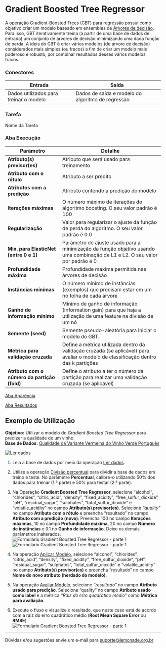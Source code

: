 # Gradient Boosted Tree Regressor

A operação Gradient-Boosted Trees (GBT) para regressão possui como objetivo criar um modelo baseado em ensembles de [Árvores de decisão][1]. Para isso, GBT iterativamente treina (a partir de uma base de dados de entrada) um conjunto de árvores de decisão minimizando uma dada função de perda. A ideia do GBT é criar vários modelos (de árvore de decisão) considerados mais simples (ou fracos) a fim de criar um modelo mais poderoso e robusto, por combinar resultados desses vários modelos fracos. 

### Conectores
| Entrada | Saída |
| --- | --- |
| Dados utilizados para treinar o modelo | Dados de saída e modelo do algoritmo de regressão |

### Tarefa
Nome da Tarefa

### Aba Execução
| Parâmetro | Detalhe |
| --- | --- |
| **Atributo(s) previsor(es)** | Atributo que será usado para treinamento |
| **Atributo com o rótulo** | Atributo a ser predito |
| **Atributos com a predição** | Atributo contendo a predição do modelo |
| **Iterações máximas** | O número máximo de iterações do algoritmo boosting. O seu valor padrão é 100 |
| **Regularização** | Valor para regularizar o ajuste da função de perda do algoritmo. O seu valor padrão é 0.0 |
| **Mix. para ElasticNet (entre 0 e 1)** | Parâmetro de ajuste usado para a minimização da função objetivo usando uma combinação de L1 e L2. O seu valor por padrão é 0 |
| **Profundidade máxima** | Profundidade máxima permitida nas árvores de decisão |
| **Instâncias mínimas** | O número mínimo de instâncias (exemplos) que precisam estar em um nó folha de cada árvore |
| **Ganho de informação mínimo** | Mínimo de ganho de informação (information gain) para que haja a utilização de uma feature na divisão de um nó |
| **Semente (seed)** | Semente pseudo-aleatória para iniciar o modelo do GBT. |
| **Métrica para validação cruzada** | Define a métrica utilizada dentro da validação cruzada (se aplicável) para avaliar o modelo de classificação dentro das k partições |
| **Atributo com o número da partição (fold)** | Define o atributo a ter o número da partição para realizar uma validação cruzada (se aplicável) |

[Aba Aparência][2]

[Aba Resultados][3] 

## Exemplo de Utilização
**Objetivo:** Utilizar o modelo do *Gradient Boosted Tree Regressor* para predizer a qualidade de um vinho.\
**Base de Dados:** [Qualidade da Variante Vermelha do Vinho Verde Português][4]

![Ler dados](/img/spark/aprendizado_de_maquina/regressao_gradient_boosted_tree/image2.png)

1. Leia a base de dados por meio da operação [Ler dados][4].

2. Utilize a operação [Divisão percentual][5] para dividir a base de dados em treino e teste. No parâmetro **Percentual**, calibre-o utilizando 50% dos dados para treinar (1.ª parte) e 50% para testar (2.ª parte).

3. Na Operação **Gradient Boosted Tree Regressor**, selecione “alcohol”, “chlorides”, “citric_acid”, “density”, “fixed_acidity”, “free_sulfur_dioxide”, “pH”, “residual_sugar”, “sulphates”, “total_sulfur_dioxide” e “volatile_acidity” no campo **Atributo(s) previsor(es)**. Selecione *“quality”* no campo **Atributo com o rótulo** e preencha “resultado” no campo **Atributo com a predição (novo)**. Preencha 100 no campo **Iterações máximas**, 10 no campo **Profundidade máxima**, 20 no campo **Número de instâncias** e 0.1 no **Ganho de informação**. Deixe os demais parâmetros inalterados.\
![Formulário Gradient Boosted Tree Regressor - parte 1](/img/spark/aprendizado_de_maquina/regressao_gradient_boosted_tree/image3.png)
![Formulário Gradient Boosted Tree Regressor - parte 1](/img/spark/aprendizado_de_maquina/regressao_gradient_boosted_tree/image1.png)

4. Na operação [Aplicar Modelo][6], selecione  “alcohol”, “chlorides”,  “citric_acid”, “density”, “fixed_acidity”, “free_sulfur_dioxide”, “pH”, “residual_sugar”, “sulphates”, “total_sulfur_dioxide” e “volatile_acidity” no campo **Atributo(s) previsor(es)** e preencha “resultado” no campo **Nome do novo atributo (herdado do modelo)**. 

5. Na operação [Avaliar Modelo][7], selecione *“resultado”* no campo **Atributo usado para predição**. Selecione “quality” no campo **Atributo usado como label** e a métrica *“Raiz do erro quadrático médio”* como **Métrica para avaliação**. 

6. Execute o fluxo e visualize o resultado, que neste caso está de acordo com a raiz do erro quadrático médio (**Root Mean Square Error** ou **RMSE**):\
![Formulário Gradient Boosted Tree Regressor - parte 1](/img/spark/aprendizado_de_maquina/regressao_gradient_boosted_tree/image4.png)


---
Dúvidas e/ou sugestões envie um e-mail para suporte@lemonade.org.br

[1]: /pt-br/spark/aprendizado-de-maquina/classificacao-arvore-de-decisao.html
[2]: /pt-br/spark/documentacao-geral/documentacao-geral.html#aba-aparencia
[3]: /pt-br/spark/documentacao-geral/documentacao-geral.html#aba-resultados
[4]: /pt-br/spark/base-de-dados/#wine
[5]: /pt-br/spark/entrada-e-saida/ler-dados.html
[6]: /pt-br/spark/modelo-e-avaliacao/aplicar-modelo.html
[7]: /pt-br/spark/modelo-e-avaliacao/avaliar-modelo.html